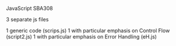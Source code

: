 JavaScript SBA308

3 separate js files

1 generic code (scrips.js)
1 with particular emphasis on Control Flow (script2.js)
1 with particular emphasis on Error Handling (eH.js)
